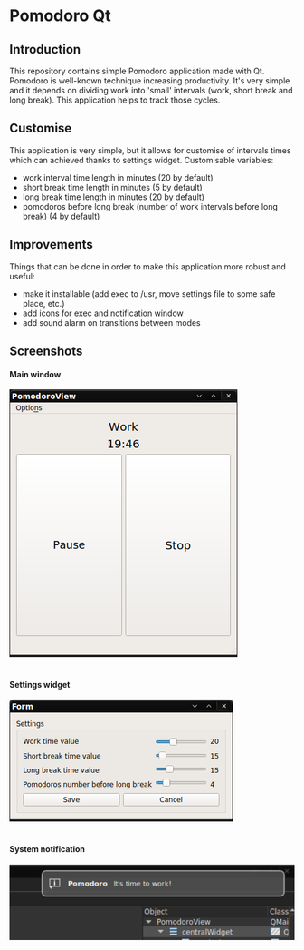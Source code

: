 # Pomodoro Qt 
## Introduction
This repository contains simple Pomodoro application made with Qt.
Pomodoro is well-known technique increasing productivity. It's very simple and it depends on dividing work into 'small'
intervals (work, short break and long break). This application helps to track those cycles.

## Customise 
This application is very simple, but it allows for customise of intervals times which can achieved thanks to settings widget.
Customisable variables:
* work interval time length in minutes (20 by default)
* short break time length in minutes (5 by default)
* long break time length in minutes (20 by default)
* pomodoros before long break (number of work intervals before long break) (4 by default)

## Improvements
Things that can be done in order to make this application more robust and useful:
* make it installable (add exec to /usr, move settings file to some safe place, etc.)
* add icons for exec and notification window
* add sound alarm on transitions between modes

## Screenshots
#### Main window
![pomodoro1](screenshots/pomodoro_screenshot1.png?raw=true)
<br/><br/>

#### Settings widget
![pomodoro2](screenshots/pomodoro_screenshot2.png?raw=true)
<br/><br/>

#### System notification
![pomodoro3](screenshots/pomodoro_screenshot3.png?raw=true)
